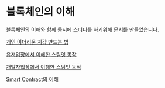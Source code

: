 # 블록체인의 이해

블록체인의 이해와 함께 동시에 스터디를 하기위해 문서를 만들었습니다.


[개인 이더리움 지갑 만드는 법](https://github.com/TerryJung/Understanding_Blockchains/blob/master/HowToMake_EtherWallet.md)

[유저입장에서 이해한 스팀잇 동작](https://github.com/TerryJung/Understanding_Blockchains/blob/master/Steemit_UserCase.md)

[개발자입장에서 이해한 스팀잇 동작](https://github.com/TerryJung/Understanding_Blockchains/blob/master/Steemit_DeveloperCase.md)

[Smart Contract의 이해](https://github.com/TerryJung/Understanding_Blockchains/blob/master/What_is_the_SmartContract.md) 
